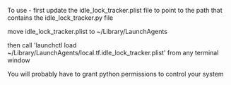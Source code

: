 To use - first update the idle_lock_tracker.plist file to point to the path that contains the idle_lock_tracker.py file

move idle_lock_tracker.plist to ~/Library/LaunchAgents

then call 'launchctl load ~/Library/LaunchAgents/local.tf.idle_lock_tracker.plist' from any terminal window

You will probably have to grant python permissions to control your system
